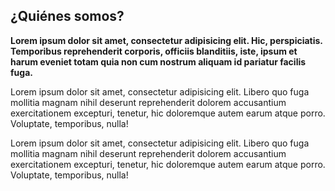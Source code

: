 ## ¿Quiénes somos?

**Lorem ipsum dolor sit amet, consectetur adipisicing elit. Hic, perspiciatis. Temporibus reprehenderit corporis, officiis blanditiis, iste, ipsum et harum eveniet totam quia non cum nostrum aliquam id pariatur facilis fuga.**

Lorem ipsum dolor sit amet, consectetur adipisicing elit. Libero quo fuga mollitia magnam nihil deserunt reprehenderit dolorem accusantium exercitationem excepturi, tenetur, hic doloremque autem earum atque porro. Voluptate, temporibus, nulla!

Lorem ipsum dolor sit amet, consectetur adipisicing elit. Libero quo fuga mollitia magnam nihil deserunt reprehenderit dolorem accusantium exercitationem excepturi, tenetur, hic doloremque autem earum atque porro. Voluptate, temporibus, nulla!


